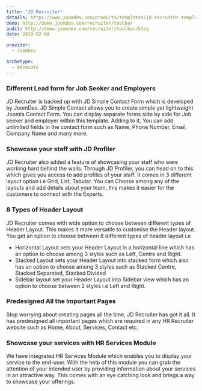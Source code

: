 ```yaml
---
title: "JD Recruiter"
details: https://www.joomdev.com/products/templates/jd-recruiter-template
demo: http://demo.joomdev.com/recruiter/toolbar
audit: http://demo.joomdev.com/recruiter/toolbar/blog
date: 2019-02-08

provider:
  - JoomDev

archetype:
  - Advocate
---
```


### Different Lead form for Job Seeker and Employers

JD Recruiter is backed up with JD Simple Contact Form which is developed by JoomDev. JD Simple Contact allows you to create simple yet lightweight Joomla Contact Form. You can display separate forms side by side for Job seeker and employer within this template. Adding to it, You can add unlimited fields in the contact form such as Name, Phone Number, Email, Company Name and many more.

### Showcase your staff with JD Profiler

JD Recruiter also added a feature of showcasing your staff who were working hard behind the walls. Through JD Profiler, you can head on to this which gives you access to add profiles of your staff. It comes in 3 different layout option i.e Grid, List, Tabular. You can Choose among any of the layouts and add details about your team, this makes it easier for the customers to connect with the Experts.

### 8 Types of Header Layout

JD Recruiter comes with wide option to choose between different types of Header Layout. This makes it more versatile to customise the Header layout. You get an option to choose between 8 different types of header layout i.e

- Horizontal Layout sets your Header Layout in a horizontal line which has an option to choose among 3 styles such as Left, Centre and Right.
- Stacked Layout sets your Header Layout into stacked form which also has an option to choose among 3 styles such as Stacked Centre, Stacked Separated, Stacked Divided
- Sidebar layout set your Header Layout into Sidebar view which has an option to choose between 2 styles i.e Left and Right.

### Predesigned All the Important Pages

Stop worrying about creating pages all the time, JD Recruiter has got it all. It has predesigned all important pages which are required in any HR Recruiter website such as Home, About, Services, Contact etc.

### Showcase your services with HR Services Module

We have integrated HR Services Module which enables you to display your service to the end-user. With the help of this module you can grab the attention of your intended user by providing information about your services in an attractive way. This comes with an eye catching look and brings a way to showcase your offerings.
